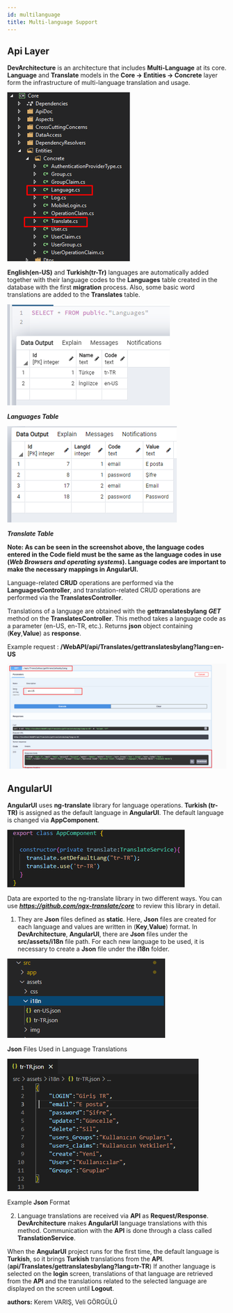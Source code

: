 ```yaml
---
id: multilanguage
title: Multi-language Support
---
```

## Api Layer

**DevArchitecture** is an architecture that includes **Multi-Language** at its core. 
**Language** and **Translate** models in the **Core -> Entities -> Concrete** layer
form the infrastructure of multi-language translation and usage.

![](./../media/image86.png)

**English(en-US)** and **Turkish(tr-Tr)** languages are automatically added together with their language codes to the
**Languages** table created in the database with the first **migration** process. Also, some basic word translations
are added to the **Translates** table.

![](./../media/image87.png)

***Languages Table***

![](./../media/image88.png)

***Translate Table***

**Note: As can be seen in the screenshot above, the language codes entered in the Code field must be the same as the language codes in use**
**(*Web Browsers and operating systems*). Language codes are important to make the necessary mappings in AngularUI.**

Language-related **CRUD** operations are performed via the **LanguagesController**,
and translation-related CRUD operations are performed via the **TranslatesController**.

Translations of a language are obtained with the **gettranslatesbylang** ***GET*** method on the **TranslatesController**.
This method takes a language code as a parameter (en-US, en-TR, etc.). Returns **json** object containing (**Key**,**Value**) as **response**.

Example request : **/WebAPI/api/Translates/gettranslatesbylang?lang=en-US**

![](./../media/image89.png)

## AngularUI

**AngularUI** uses **ng-translate** library for language operations. **Turkish (tr-TR)** is assigned
as the default language in **AngularUI**. The default language is changed via **AppComponent**.

![](./../media/image90.png)

Data are exported to the ng-translate library in two different ways.
You can use ***https://github.com/ngx-translate/core*** to review this library in detail.

1. They are **Json** files defined as **static**. Here, **Json** files are created for each language and
values are written in (**Key**,**Value**) format. In **DevArchitecture**, **AngularUI**, there are **Json**
files under the **src/assets/i18n** file path. For each new language to be used, it is necessary
to create a **Json** file under the **i18n** folder.

![](./../media/image91.png)

**Json** Files Used in Language Translations

![](./../media/image92.png)

Example **Json** Format

2. Language translations are received via **API** as **Request/Response**.
**DevArchitecture** makes **AngularUI** language translations with this method.
Communication with the **API** is done through a class called **TranslationService**.

When the **AngularUI** project runs for the first time, the default language is **Turkish**,
so it brings **Turkish** translations from the **API**. (**api/Translates/gettranslatesbylang?lang=tr-TR**)
If another language is selected on the **login** screen, translations of that language are retrieved
from the **API** and the translations related to the selected language are displayed on the screen until **Logout**.


**authors:** Kerem VARIŞ, Veli GÖRGÜLÜ
